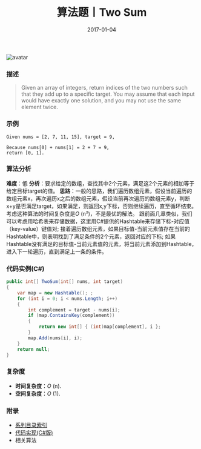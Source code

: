 ﻿---
title: 算法题丨Two Sum
tags:
  - 算法
  - 编程技巧
  - 数据结构
categories: 计算机基础
date: 2017-01-04
---
![avatar](/uploads/images/b4dae30a-2092-401e-b14e-85477d335250.jpg)
### 描述
>Given an array of integers, return indices of the two numbers such that they add up to a specific target.
You may assume that each input would have exactly one solution, and you may not use the same element twice.

### 示例
 ```
Given nums = [2, 7, 11, 15], target = 9,

Because nums[0] + nums[1] = 2 + 7 = 9,
return [0, 1].
 ```
<!-- more -->
### 算法分析
**难度**：低
**分析**：要求给定的数组，查找其中2个元素，满足这2个元素的相加等于给定目标target的值。
**思路**：一般的思路，我们遍历数组元素，假设当前遍历的数组元素x，再次遍历x之后的数组元素，假设当前再次遍历的数组元素y，判断x+y是否满足target，如果满足，则返回x,y下标，否则继续遍历，直至循环结束。考虑这种算法的时间复杂度是*O* (n²)，不是最优的解法。
跟前面几章类似，我们可以考虑用哈希表来存储数据，这里用C#提供的Hashtable来存储下标-对应值（key-value）键值对;
接着遍历数组元素，如果目标值-当前元素值存在当前的Hashtable中，则表明找到了满足条件的2个元素，返回对应的下标;
如果Hashtable没有满足的目标值-当前元素值的元素，将当前元素添加到Hashtable，进入下一轮遍历，直到满足上一条的条件。

### 代码实例(C#)
```csharp
public int[] TwoSum(int[] nums, int target)
{
    var map = new Hashtable(); ;
    for (int i = 0; i < nums.Length; i++)
    {
        int complement = target - nums[i];
        if (map.ContainsKey(complement))
        {
            return new int[] { (int)map[complement], i };
        }
        map.Add(nums[i], i);
    }
    return null;
}                                       
 ```
### 复杂度
- **时间复杂度**：*O* (n). 
- **空间复杂度**：*O* (1).

### 附录
- [系列目录索引](/posts/algorithm/index/)
- [代码实现(C#版)](https://github.com/lizzie2008/LeetCode.git)
- 相关算法

